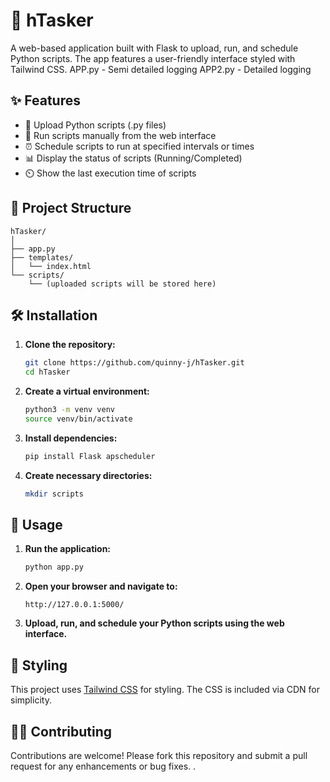 # 📜 hTasker

A web-based application built with Flask to upload, run, and schedule Python scripts. The app features a user-friendly interface styled with Tailwind CSS.
APP.py - Semi detailed logging
APP2.py - Detailed logging

## ✨ Features

- 📂 Upload Python scripts (.py files)
- 🚀 Run scripts manually from the web interface
- ⏰ Schedule scripts to run at specified intervals or times
- 📊 Display the status of scripts (Running/Completed)
- ⏲️ Show the last execution time of scripts

## 📁 Project Structure

```
hTasker/
│
├── app.py
├── templates/
│   └── index.html
└── scripts/
    └── (uploaded scripts will be stored here)
```

## 🛠️ Installation

1. **Clone the repository:**

    ```sh
    git clone https://github.com/quinny-j/hTasker.git
    cd hTasker
    ```

2. **Create a virtual environment:**

    ```sh
    python3 -m venv venv
    source venv/bin/activate
    ```

3. **Install dependencies:**

    ```sh
    pip install Flask apscheduler
    ```

4. **Create necessary directories:**

    ```sh
    mkdir scripts
    ```

## 🚀 Usage

1. **Run the application:**

    ```sh
    python app.py
    ```

2. **Open your browser and navigate to:**

    ```
    http://127.0.0.1:5000/
    ```

3. **Upload, run, and schedule your Python scripts using the web interface.**

## 🎨 Styling

This project uses [Tailwind CSS](https://tailwindcss.com/) for styling. The CSS is included via CDN for simplicity.

## 🧑‍💻 Contributing

Contributions are welcome! Please fork this repository and submit a pull request for any enhancements or bug fixes.
.
